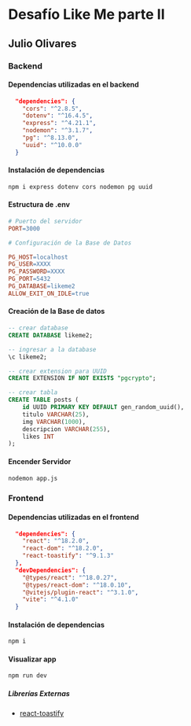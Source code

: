 # Desafío Like Me parte II
## Julio Olivares

### Backend
#### Dependencias utilizadas en el backend

```json
  "dependencies": {
    "cors": "^2.8.5",
    "dotenv": "^16.4.5",
    "express": "^4.21.1",
    "nodemon": "^3.1.7",
    "pg": "^8.13.0",
    "uuid": "^10.0.0"
  }
```

#### Instalación de dependencias

```bash
npm i express dotenv cors nodemon pg uuid
```

#### Estructura de .env

```makefile
# Puerto del servidor
PORT=3000

# Configuración de la Base de Datos

PG_HOST=localhost
PG_USER=XXXX
PG_PASSWORD=XXXX
PG_PORT=5432
PG_DATABASE=likeme2
ALLOW_EXIT_ON_IDLE=true
```

#### Creación de la Base de datos

```sql
-- crear database
CREATE DATABASE likeme2;

-- ingresar a la database
\c likeme2;

-- crear extension para UUID
CREATE EXTENSION IF NOT EXISTS "pgcrypto";

-- crear tabla
CREATE TABLE posts (
    id UUID PRIMARY KEY DEFAULT gen_random_uuid(),
    titulo VARCHAR(25),
    img VARCHAR(1000),
    descripcion VARCHAR(255),
    likes INT
);

```

#### Encender Servidor

```bash
nodemon app.js
```

### Frontend
#### Dependencias utilizadas en el frontend

```json
  "dependencies": {
    "react": "^18.2.0",
    "react-dom": "^18.2.0",
    "react-toastify": "^9.1.3"
  },
  "devDependencies": {
    "@types/react": "^18.0.27",
    "@types/react-dom": "^18.0.10",
    "@vitejs/plugin-react": "^3.1.0",
    "vite": "^4.1.0"
  }
  ```
#### Instalación de dependencias

```bash
npm i
```
#### Visualizar app

```bash
npm run dev
```

##### Librerías Externas

- [react-toastify](https://www.npmjs.com/package/react-toastify)
